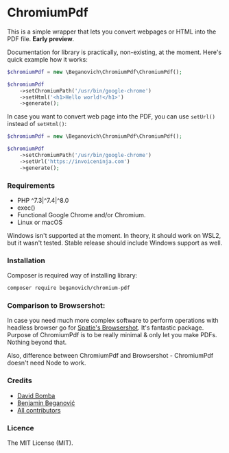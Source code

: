# ChromiumPdf
This is a simple wrapper that lets you convert webpages or HTML into the PDF file. **Early preview**.

Documentation for library is practically, non-existing, at the moment. Here's quick example how it works:
```php
$chromiumPdf = new \Beganovich\ChromiumPdf\ChromiumPdf();

$chromiumPdf
    ->setChromiumPath('/usr/bin/google-chrome')
    ->setHtml('<h1>Hello world!</h1>')
    ->generate();
```

In case you want to convert web page into the PDF, you can use `setUrl()` instead of `setHtml()`:

```php
$chromiumPdf = new \Beganovich\ChromiumPdf\ChromiumPdf();

$chromiumPdf
    ->setChromiumPath('/usr/bin/google-chrome')
    ->setUrl('https://invoiceninja.com')
    ->generate();
```

### Requirements
- PHP ^7.3|^7.4|^8.0
- exec()
- Functional Google Chrome and/or Chromium.
- Linux or macOS

Windows isn't supported at the moment. In theory, it should work on WSL2, but it wasn't tested.
Stable release should include Windows support as well.

### Installation
Composer is required way of installing library:

```bash
composer require beganovich/chromium-pdf
```

### Comparison to Browsershot:
In case you need much more complex software to perform operations with headless browser go for [Spatie's Browsershot](https://github.com/spatie/browsershot). It's fantastic package.
Purpose of ChromiumPdf is to be really minimal & only let you make PDFs. Nothing beyond that.

Also, difference between ChromiumPdf and Browsershot - ChromiumPdf doesn't need Node to work.

### Credits
- [David Bomba](https://github.com/turbo124)
- [Benjamin Beganović](https://github.com/beganovich)
- [All contributors](https://github.com/beganovich/chromium-pdf/contributors)

### Licence
The MIT License (MIT).
